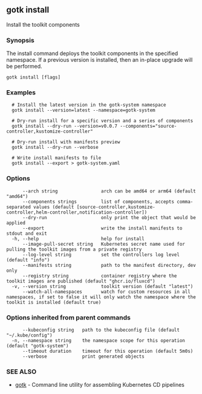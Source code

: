 ## gotk install

Install the toolkit components

### Synopsis

The install command deploys the toolkit components in the specified namespace.
If a previous version is installed, then an in-place upgrade will be performed.

```
gotk install [flags]
```

### Examples

```
  # Install the latest version in the gotk-system namespace
  gotk install --version=latest --namespace=gotk-system

  # Dry-run install for a specific version and a series of components
  gotk install --dry-run --version=v0.0.7 --components="source-controller,kustomize-controller"

  # Dry-run install with manifests preview 
  gotk install --dry-run --verbose

  # Write install manifests to file 
  gotk install --export > gotk-system.yaml

```

### Options

```
      --arch string                arch can be amd64 or arm64 (default "amd64")
      --components strings         list of components, accepts comma-separated values (default [source-controller,kustomize-controller,helm-controller,notification-controller])
      --dry-run                    only print the object that would be applied
      --export                     write the install manifests to stdout and exit
  -h, --help                       help for install
      --image-pull-secret string   Kubernetes secret name used for pulling the toolkit images from a private registry
      --log-level string           set the controllers log level (default "info")
      --manifests string           path to the manifest directory, dev only
      --registry string            container registry where the toolkit images are published (default "ghcr.io/fluxcd")
  -v, --version string             toolkit version (default "latest")
      --watch-all-namespaces       watch for custom resources in all namespaces, if set to false it will only watch the namespace where the toolkit is installed (default true)
```

### Options inherited from parent commands

```
      --kubeconfig string   path to the kubeconfig file (default "~/.kube/config")
  -n, --namespace string    the namespace scope for this operation (default "gotk-system")
      --timeout duration    timeout for this operation (default 5m0s)
      --verbose             print generated objects
```

### SEE ALSO

* [gotk](gotk.md)	 - Command line utility for assembling Kubernetes CD pipelines

